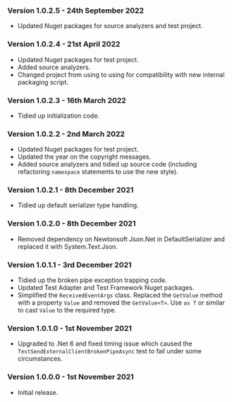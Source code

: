 ### Version 1.0.2.5 - 24th September 2022

* Updated Nuget packages for source analyzers and test project.

### Version 1.0.2.4 - 21st April 2022

* Updated Nuget packages for test project.
* Added source analyzers.
* Changed project from using <Version> to using <VersionPrefix> for compatibility with new internal packaging script.

### Version 1.0.2.3 - 16th March 2022

* Tidied up initialization code.

### Version 1.0.2.2 - 2nd March 2022

* Updated Nuget packages for test project.
* Updated the year on the copyright messages.
* Added source analyzers and tidied up source code (including refactoring ```namespace``` statements to use the new style).

### Version 1.0.2.1 - 8th December 2021 

* Tidied up default serializer type handling.

### Version 1.0.2.0 - 8th December 2021 

* Removed dependency on Newtonsoft Json.Net in DefaultSerializer and replaced it with System.Text.Json.

### Version 1.0.1.1 - 3rd December 2021 

* Tidied up the broken pipe exception trapping code.
* Updated Test Adapter and Test Framework Nuget packages.
* Simplified the ```ReceivedEventArgs``` class. Replaced the ```GetValue``` method with a property ```Value``` and removed the ```GetValue<T>```. Use ```as T``` or similar to cast ```Value``` to the required type.

### Version 1.0.1.0 - 1st November 2021 

* Upgraded to .Net 6 and fixed timing issue which caused the ```TestSendExternalClientBrokenPipeAsync``` test to fail under some circumstances.

### Version 1.0.0.0 - 1st November 2021 

* Initial release.

